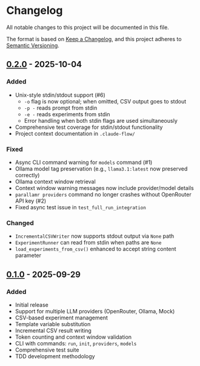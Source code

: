 # Changelog

All notable changes to this project will be documented in this file.

The format is based on [Keep a Changelog](https://keepachangelog.com/en/1.0.0/),
and this project adheres to [Semantic Versioning](https://semver.org/spec/v2.0.0.html).

## [0.2.0] - 2025-10-04

### Added
- Unix-style stdin/stdout support (#6)
  - `-o` flag is now optional; when omitted, CSV output goes to stdout
  - `-p -` reads prompt from stdin
  - `-e -` reads experiments from stdin
  - Error handling when both stdin flags are used simultaneously
- Comprehensive test coverage for stdin/stdout functionality
- Project context documentation in `.claude-flow/`

### Fixed
- Async CLI command warning for `models` command (#1)
- Ollama model tag preservation (e.g., `llama3.1:latest` now preserved correctly)
- Ollama context window retrieval
- Context window warning messages now include provider/model details
- `parallamr providers` command no longer crashes without OpenRouter API key (#2)
- Fixed async test issue in `test_full_run_integration`

### Changed
- `IncrementalCSVWriter` now supports stdout output via `None` path
- `ExperimentRunner` can read from stdin when paths are `None`
- `load_experiments_from_csv()` enhanced to accept string content parameter

## [0.1.0] - 2025-09-29

### Added
- Initial release
- Support for multiple LLM providers (OpenRouter, Ollama, Mock)
- CSV-based experiment management
- Template variable substitution
- Incremental CSV result writing
- Token counting and context window validation
- CLI with commands: `run`, `init`, `providers`, `models`
- Comprehensive test suite
- TDD development methodology

[0.2.0]: https://github.com/pve/parallamr/compare/v0.1.0...v0.2.0
[0.1.0]: https://github.com/pve/parallamr/releases/tag/v0.1.0
